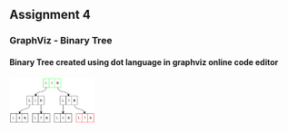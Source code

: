 ## Assignment 4
### GraphViz - Binary Tree
#### Binary Tree created using dot language in graphviz online code editor

<img src="graphviz.svg" width="150px">
